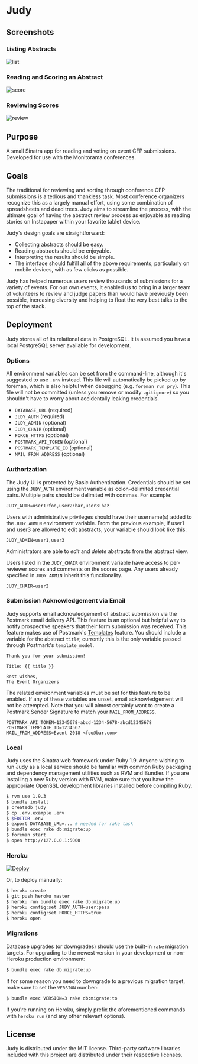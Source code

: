 # Judy

## Screenshots

### Listing Abstracts

![list](https://github.com/obfuscurity/judy/raw/master/screenshots/03_abstracts.png "List of Abstracts")

### Reading and Scoring an Abstract

![score](https://github.com/obfuscurity/judy/raw/master/screenshots/04_review.png "Reviewing an Abstract")

### Reviewing Scores

![review](https://github.com/obfuscurity/judy/raw/master/screenshots/05_results-mean.png "Scoring Results")

## Purpose

A small Sinatra app for reading and voting on event CFP submissions. Developed for use with the Monitorama conferences.

## Goals

The traditional for reviewing and sorting through conference CFP submissions is a tedious and thankless task. Most conference organizers recognize this as a largely manual effort, using some combination of spreadsheets and dead trees. Judy aims to streamline the process, with the ultimate goal of having the abstract review process as enjoyable as reading stories on Instapaper within your favorite tablet device.

Judy's design goals are straightforward:

* Collecting abstracts should be easy.
* Reading abstracts should be enjoyable.
* Interpreting the results should be simple.
* The interface should fulfill all of the above requirements, particularly on mobile devices, with as few clicks as possible.

Judy has helped numerous users review thousands of submissions for a variety of events. For our own events, it enabled us to bring in a larger team of volunteers to review and judge papers than would have previously been possible, increasing diversity and helping to float the very best talks to the top of the stack.

## Deployment

Judy stores all of its relational data in PostgreSQL. It is assumed you have a local PostgreSQL server available for development.

### Options

All environment variables can be set from the command-line, although it's suggested to use `.env` instead. This file will automatically be picked up by foreman, which is also helpful when debugging (e.g. `foreman run pry`). This file will not be committed (unless you remove or modify `.gitignore`) so you shouldn't have to worry about accidentally leaking credentials.

* `DATABASE_URL` (required)
* `JUDY_AUTH` (required)
* `JUDY_ADMIN` (optional)
* `JUDY_CHAIR` (optional)
* `FORCE_HTTPS` (optional)
* `POSTMARK_API_TOKEN` (optional)
* `POSTMARK_TEMPLATE_ID` (optional)
* `MAIL_FROM_ADDRESS` (optional)

### Authorization

The Judy UI is protected by Basic Authentication. Credentials should be set using the `JUDY_AUTH` environment variable as colon-delimited credential pairs. Multiple pairs should be delimited with commas. For example:

```
JUDY_AUTH=user1:foo,user2:bar,user3:baz
```

Users with administrative privileges should have their username(s) added to the `JUDY_ADMIN` environment variable. From the previous example, if user1 and user3 are allowed to edit abstracts, your variable should look like this:

```
JUDY_ADMIN=user1,user3
```

Administrators are able to *edit* and *delete* abstracts from the abstract view.

Users listed in the `JUDY_CHAIR` environment variable have access to per-reviewer scores and comments on the scores page. Any users already specified in `JUDY_ADMIN` inherit this functionality.

```
JUDY_CHAIR=user2
```

### Submission Acknowledgement via Email

Judy supports email acknowledgement of abstract submission via the Postmark email delivery API. This feature is an optional but helpful way to notify prospective speakers that their form submission was received. This feature makes use of Postmark's [Templates](https://postmarkapp.com/support/article/786-using-a-postmark-starter-template) feature. You should include a variable for the abstract `title`; currently this is the only variable passed through Postmark's `template_model`.

```
Thank you for your submission!

Title: {{ title }}

Best wishes,
The Event Organizers
```

The related environment variables must be set for this feature to be enabled. If any of these variables are unset, email acknowledgement will not be attempted. Note that you will almost certainly want to create a Postmark Sender Signature to match your `MAIL_FROM_ADDRESS`.

```
POSTMARK_API_TOKEN=12345678-abcd-1234-5678-abcd12345678
POSTMARK_TEMPLATE_ID=1234567
MAIL_FROM_ADDRESS=Event 2018 <foo@bar.com>
```

### Local

Judy uses the Sinatra web framework under Ruby 1.9. Anyone wishing to run Judy as a local service should be familiar with common Ruby packaging and dependency management utilities such as RVM and Bundler. If you are installing a new Ruby version with RVM, make sure that you have the appropriate OpenSSL development libraries installed before compiling Ruby.

```bash
$ rvm use 1.9.3
$ bundle install
$ createdb judy
$ cp .env.example .env
$ $EDITOR .env
$ export DATABASE_URL=... # needed for rake task
$ bundle exec rake db:migrate:up
$ foreman start
$ open http://127.0.0.1:5000
```

### Heroku

[![Deploy](https://www.herokucdn.com/deploy/button.png)](https://heroku.com/deploy)

Or, to deploy manually:

```bash
$ heroku create
$ git push heroku master
$ heroku run bundle exec rake db:migrate:up
$ heroku config:set JUDY_AUTH=user:pass
$ heroku config:set FORCE_HTTPS=true
$ heroku open
```

### Migrations

Database upgrades (or downgrades) should use the built-in `rake` migration targets. For upgrading to the newest version in your development or non-Heroku production environment:

```bash
$ bundle exec rake db:migrate:up
```

If for some reason you need to downgrade to a previous migration target, make sure to set the `VERSION` number:

```bash
$ bundle exec VERSION=3 rake db:migrate:to
```

If you're running on Heroku, simply prefix the aforementioned commands with `heroku run` (and any other relevant options).

## License

Judy is distributed under the MIT license. Third-party software libraries included with this project are distributed under their respective licenses.
